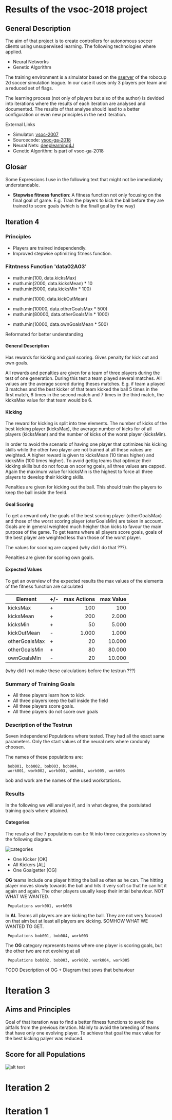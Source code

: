 # Results of the vsoc-2018 project

## General Description
The aim of that project is to create controllers for autonomous 
soccer clients using unsuperwised learning. The following technologies
where applied.

* Neural Networks
* Genetic Algorithm

The training environment is a simulator based on the 
[sserver](https://www.robocup.org/leagues/24) of the 
robocup 2d soccer simulation league. In our case it uses only 3 players
per team and a reduced set of flags. 

The learning process (not only of players but also of the author) is
devided into iterations where the results of each iteration are 
analysed and documented. The results of that analyse should lead to 
a better configuration or even new principles in the next iteration. 

External Links

* Simulator: [vsoc-2007](https://github.com/wwagner4/vsoc/tree/master1/vsoc-2007/vsoc-core)
* Sourcecode: [vsoc-ga-2018](https://github.com/wwagner4/vsoc/tree/master1/vsoc-ga-2018) 
* Neural Nets: [deeplearning4J](https://deeplearning4j.org/)
* Genetic Algorithm: Is part of vsoc-ga-2018

## Glosar
Some Expressions I use in the following text that might not be 
immediately understandable.

* **Stepwise fitness function**: A fitness function not only 
focusing on the final goal of game. 
E.g. Train the players to kick the ball before they are 
trained to score goals (which is the finall goal by the way)

## Iteration 4
### Principles
* Players are trained independendly.
* Improved stepwise optimizing fitness function. 

### Fitntness Function 'data02A03'

 + math.min(100, data.kicksMax) 
 + math.min(2000, data.kicksMean) * 10 
 + math.min(5000, data.kicksMin * 100) 
 - math.min(1000, data.kickOutMean) 
 + math.min(10000, data.otherGoalsMax * 500) 
 + math.min(80000, data.otherGoalsMin * 1000) 
 - math.min(10000, data.ownGoalsMean * 500)
 
Reformated for better understanding
 
#### General Description
Has rewards for kicking and goal scoring. Gives penalty for 
kick out and own goals. 

All rewards and penalties are given for a team of three players
during the test of one generation. During this test a team
played several matches. All values are the
average scored during theses matches. E.g. if team a played 3 matches
and the best kicker of that team kicked the ball 5 times in the
first match, 6 times in the second match and 7 times in
the third match, the kicksMax value for that team would be 6.
 
#### Kicking
The reward for kicking is split into tree elements. The number
of kicks of the best kicking player (kicksMax), the average
number of kicks for of all players (kicksMean) and the number of
kicks of the worst player (kicksMin). 
 
In order to avoid the scenario of having one player that optimizes
his kicking skills while the other two player are not trained 
at all these values are weighted. A higher reward is given to kicksMean (10 times higher) and kicksMin (100 times higher).
To avoid gettig teams that optimize their kicking skills but
do not focus on scoring goals, all three values are capped. Again the
maximum value for kicksMin is the highest to force all three
players to develop their kicking skills.
 
Penalties are given for kicking out the ball. This should train the players to keep the ball inside the feeld.
 
#### Goal Scoring
To get a reward only the goals of the best scoring player 
(otherGoalsMax) and those of the worst scoring player 
(oterGoalsMin) are taken in account. Goals are
in general weighted much heigher than kicks to favour
the main purpose of the game. To get teams where all players
score goals, goals of the best player are weighted less than 
those of the worst player. 

The values for scoring are capped (why did I do that ???).

Penalties are given for scoring own goals.

#### Expected Values
To get an overview of the expected results the max values of
the elements of the fitness function are calculated 

|Element       |+/-|max Actions |max Value |
|--------------|---|-----------:|---------:|
|kicksMax      | + |100         |100       |
|kicksMean     | + |200         |2.000     |
|kicksMin      | + |50          |5.000     |
|kickOutMean   | - |1.000       |1.000     |
|otherGoalsMax | + |20          |10.000    |
|otherGoalsMin | + |80          |80.000    |
|ownGoalsMin   | - |20          |10.000    |

(why did I not make these calculations before the testrun ???)

### Summary of Training Goals

* All three players learn how to kick
* All three players keep the ball inside the field
* All three players score goals.
* All three players do not score own goals
  
### Description of the Testrun
Seven independend Populations where tested. They had all the
exact same parameters. Only the start values of the neural nets where
randomly choosen.

The names of these populations are:

```
 bob001, bob002, bob003, bob004, 
 work001, work002, work003, wok004, work005, work006
```

bob and work are the names of the used workstations.

### Results
In the following we will analyse if, and in what degree, the postulated
training goals where attained.

#### Categories
The results of the 7 populations can be fit into three categories as shown by the following diagram.

![categories](https://raw.githubusercontent.com/wwagner4/vsoc/master1/vsoc-ga-2018/doc/articles/resources/results/iter4/cattrainGaB03.png)

* One Kicker [OK]
* All Kickers [AL]
* One Goalgetter [OG]


**OG** teams include one player hitting the ball as often as he can. 
The hitting player moves slowly towards the ball and hits it very soft
so that he can hit it again and again. The other players usually 
keep their initial behaviour. NOT WHAT WE WANTED.
```
 Populations work001, work006
```

In **AL** Teams all players are are kicking the ball. They are not
very focused on that aim but at least all players are kicking. SOMHOW WHAT WE WANTED TO GET.
```
 Populations bob001, bob004, work003
```

The **OG** category represents teams where one player is scoring goals, but
the other two are not evolving at all
```
 Populations bob002, bob003, work002, work004, work005
```





 
TODO Description of OG + Diagram that sows that behaviour 
 
 
 
# Iteration 3
## Aims and Principles
Goal of that iteration was to find a better fitness functions 
to avoid the pitfalls from the previous iteration. 
Mainly to avoid the breeding of teams that have only one 
evolving player. 
To achieve that goal the max value for the best kicking 
palyer was reduced.

## Score for all Populations
![alt text](res/it3/trainGaB02.png "Logo Title Text 1")



# Iteration 2

# Iteration 1 



